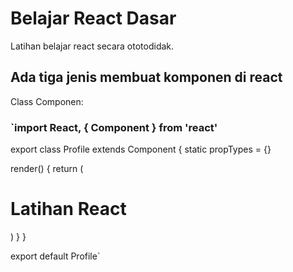 # Belajar React Dasar

Latihan belajar react secara ototodidak.

## Ada tiga jenis membuat komponen di react

Class Componen:

### `import React, { Component } from 'react'

export class Profile extends Component {
static propTypes = {}

render() {
return (
<div>
<h1>Latihan React</h1>
</div>
)
}
}

export default Profile`
